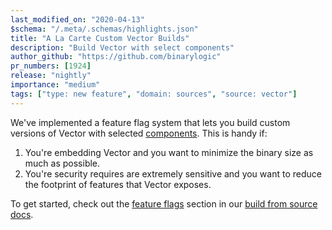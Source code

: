 ```yaml
---
last_modified_on: "2020-04-13"
$schema: "/.meta/.schemas/highlights.json"
title: "A La Carte Custom Vector Builds"
description: "Build Vector with select components"
author_github: "https://github.com/binarylogic"
pr_numbers: [1924]
release: "nightly"
importance: "medium"
tags: ["type: new feature", "domain: sources", "source: vector"]
---
```


We've implemented a feature flag system that lets you build custom versions
of Vector with selected [components][pages.components]. This is handy if:

1. You're embedding Vector and you want to minimize the binary size as much as
   possible.
2. You're security requires are extremely sensitive and you want to reduce
   the footprint of features that Vector exposes.

To get started, check out the [feature flags][docs.from-source#feature-flags]
section in our [build from source docs][docs.from-source].


[docs.from-source#feature-flags]: /docs/setup/installation/manual/from-source/#feature-flags
[docs.from-source]: /docs/setup/installation/manual/from-source/
[pages.components]: /components/
